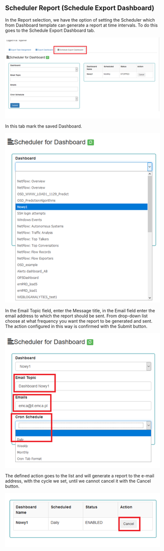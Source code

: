 Scheduler Report (Schedule Export Dashboard)
--------------------------------------------

In the Report selection, we have the option of setting the Scheduler
which from Dashboard template can generate a report at time intervals. 
To do this goes to the Schedule Export Dashboard tab.

![](/./media/media/image48_js.png)

In this tab mark the saved Dashboard.

![](/./media/media/image49_js.png)

In the Email Topic field, enter the Message title, in the Email field
enter the email address to which the report should be sent. From
drop-down list choose at what frequency you want the report to be generated and sent. 
The action configured in this way is confirmed with the Submit button.

![](/./media/media/image50_js.png)

The defined action goes to the list and will generate a report to the
e-mail address, with the cycle we set, until we cannot cancel it with
the Cancel button.

![](/./media/media/image51_js.png)
